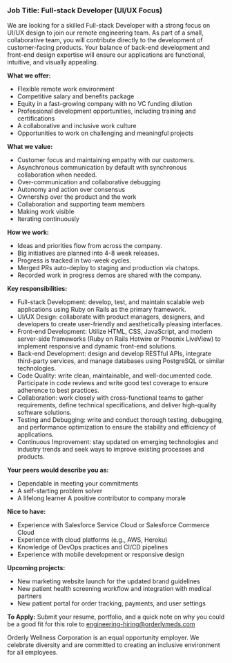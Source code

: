 ### Job Title: Full-stack Developer (UI/UX Focus)

We are looking for a skilled Full-stack Developer with a strong focus on UI/UX design to join our remote engineering team. As part of a small, collaborative team, you will contribute directly to the development of customer-facing products. Your balance of back-end development and front-end design expertise will ensure our applications are functional, intuitive, and visually appealing.

**What we offer:**

- Flexible remote work environment
- Competitive salary and benefits package
- Equity in a fast-growing company with no VC funding dilution
- Professional development opportunities, including training and certifications
- A collaborative and inclusive work culture
- Opportunities to work on challenging and meaningful projects

**What we value:**

- Customer focus and maintaining empathy with our customers.
- Asynchronous communication by default with synchronous collaboration when needed.
- Over-communication and collaborative debugging
- Autonomy and action over consensus
- Ownership over the product and the work
- Collaboration and supporting team members
- Making work visible
- Iterating continuously

**How we work:**

- Ideas and priorities flow from across the company.
- Big initiatives are planned into 4-8 week releases.
- Progress is tracked in two-week cycles.
- Merged PRs auto-deploy to staging and production via chatops.
- Recorded work in progress demos are shared with the company.

**Key responsibilities:**

- Full-stack Development: develop, test, and maintain scalable web applications using Ruby on Rails as the primary framework.
- UI/UX Design: collaborate with product managers, designers, and developers to create user-friendly and aesthetically pleasing interfaces.
- Front-end Development: Utilize HTML, CSS, JavaScript, and modern server-side frameworks (Ruby on Rails Hotwire or Phoenix LiveView) to implement responsive and dynamic front-end solutions.
- Back-end Development: design and develop RESTful APIs, integrate third-party services, and manage databases using PostgreSQL or similar technologies.
- Code Quality: write clean, maintainable, and well-documented code. Participate in code reviews and write good test coverage to ensure adherence to best practices.
- Collaboration: work closely with cross-functional teams to gather requirements, define technical specifications, and deliver high-quality software solutions.
- Testing and Debugging: write and conduct thorough testing, debugging, and performance optimization to ensure the stability and efficiency of applications.
- Continuous Improvement: stay updated on emerging technologies and industry trends and seek ways to improve existing processes and products.

**Your peers would describe you as:**

- Dependable in meeting your commitments
- A self-starting problem solver
- A lifelong learner
  A positive contributor to company morale

**Nice to have:**

- Experience with Salesforce Service Cloud or Salesforce Commerce Cloud
- Experience with cloud platforms (e.g., AWS, Heroku)
- Knowledge of DevOps practices and CI/CD pipelines
- Experience with mobile development or responsive design

**Upcoming projects:**

- New marketing website launch for the updated brand guidelines
- New patient health screening workflow and integration with medical partners
- New patient portal for order tracking, payments, and user settings

**To Apply:**
Submit your resume, portfolio, and a quick note on why you could be a good fit for this role to [engineering-hiring@orderlymeds.com](mailto:engineering-hiring@orderlymeds.com)

Orderly Wellness Corporation is an equal opportunity employer. We celebrate diversity and are committed to creating an inclusive environment for all employees.
